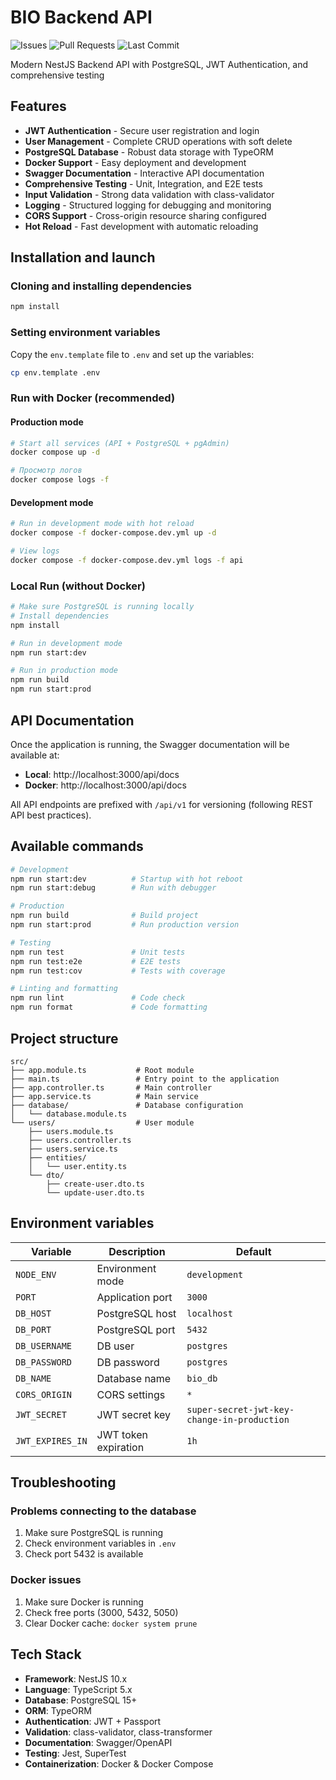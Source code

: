 # BIO Backend API

<!-- Badges Section 
![Node.js](https://img.shields.io/badge/Node.js-18+-green.svg)
![NestJS](https://img.shields.io/badge/NestJS-10.x-red.svg)
![TypeScript](https://img.shields.io/badge/TypeScript-5.x-blue.svg)
![PostgreSQL](https://img.shields.io/badge/PostgreSQL-15+-blue.svg)
![Docker](https://img.shields.io/badge/Docker-ready-blue.svg)
-->

<!-- ![Test Coverage](https://img.shields.io/codecov/c/github/Barklim/bio/BIO_backend) -->
![Issues](https://img.shields.io/github/issues/Barklim/bio/BIO_backend)
![Pull Requests](https://img.shields.io/github/issues-pr/Barklim/bio/BIO_backend)
![Last Commit](https://img.shields.io/github/last-commit/Barklim/bio)

Modern NestJS Backend API with PostgreSQL, JWT Authentication, and comprehensive testing

## Features

- **JWT Authentication** - Secure user registration and login
- **User Management** - Complete CRUD operations with soft delete
- **PostgreSQL Database** - Robust data storage with TypeORM
- **Docker Support** - Easy deployment and development
- **Swagger Documentation** - Interactive API documentation
- **Comprehensive Testing** - Unit, Integration, and E2E tests
- **Input Validation** - Strong data validation with class-validator
- **Logging** - Structured logging for debugging and monitoring
- **CORS Support** - Cross-origin resource sharing configured
- **Hot Reload** - Fast development with automatic reloading

## Installation and launch

### Cloning and installing dependencies

```bash
npm install
```

### Setting environment variables

Copy the `env.template` file to `.env` and set up the variables:

```bash
cp env.template .env
```

### Run with Docker (recommended)

#### Production mode
```bash
# Start all services (API + PostgreSQL + pgAdmin)
docker compose up -d

# Просмотр логов
docker compose logs -f
```

#### Development mode
```bash
# Run in development mode with hot reload
docker compose -f docker-compose.dev.yml up -d

# View logs
docker compose -f docker-compose.dev.yml logs -f api
```

### Local Run (without Docker)

```bash
# Make sure PostgreSQL is running locally
# Install dependencies
npm install

# Run in development mode
npm run start:dev

# Run in production mode
npm run build
npm run start:prod
```

## API Documentation

Once the application is running, the Swagger documentation will be available at:
- **Local**: http://localhost:3000/api/docs
- **Docker**: http://localhost:3000/api/docs

All API endpoints are prefixed with `/api/v1` for versioning (following REST API best practices).

## Available commands

```bash
# Development
npm run start:dev          # Startup with hot reboot
npm run start:debug        # Run with debugger

# Production
npm run build              # Build project
npm run start:prod         # Run production version

# Testing
npm run test               # Unit tests
npm run test:e2e           # E2E tests
npm run test:cov           # Tests with coverage

# Linting and formatting
npm run lint               # Code check
npm run format             # Code formatting
```

## Project structure

```
src/
├── app.module.ts           # Root module
├── main.ts                 # Entry point to the application
├── app.controller.ts       # Main controller
├── app.service.ts          # Main service
├── database/               # Database configuration
│   └── database.module.ts
└── users/                  # User module
    ├── users.module.ts
    ├── users.controller.ts
    ├── users.service.ts
    ├── entities/
    │   └── user.entity.ts
    └── dto/
        ├── create-user.dto.ts
        └── update-user.dto.ts
```

## Environment variables

| Variable | Description | Default |
|------------|-----------|--------------|
| `NODE_ENV` | Environment mode | `development` |
| `PORT` | Application port | `3000` |
| `DB_HOST` | PostgreSQL host | `localhost` |
| `DB_PORT` | PostgreSQL port | `5432` |
| `DB_USERNAME` | DB user | `postgres` |
| `DB_PASSWORD` | DB password | `postgres` |
| `DB_NAME` | Database name | `bio_db` |
| `CORS_ORIGIN` | CORS settings | `*` |
| `JWT_SECRET` | JWT secret key | `super-secret-jwt-key-change-in-production` |
| `JWT_EXPIRES_IN` | JWT token expiration | `1h` |

## Troubleshooting

### Problems connecting to the database
1. Make sure PostgreSQL is running
2. Check environment variables in `.env`
3. Check port 5432 is available

### Docker issues
1. Make sure Docker is running
2. Check free ports (3000, 5432, 5050)
3. Clear Docker cache: `docker system prune`

## Tech Stack

- **Framework**: NestJS 10.x
- **Language**: TypeScript 5.x
- **Database**: PostgreSQL 15+
- **ORM**: TypeORM
- **Authentication**: JWT + Passport
- **Validation**: class-validator, class-transformer
- **Documentation**: Swagger/OpenAPI
- **Testing**: Jest, SuperTest
- **Containerization**: Docker & Docker Compose